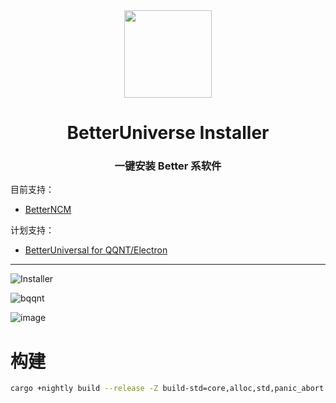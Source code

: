 <div align="center"><image width="140em" src="https://github.com/MicroCBer/BetterUniverse-Installer/assets/66859419/919b7908-16b1-4a92-8468-07f02ab0f21d" /></div>
<h1 align="center">BetterUniverse Installer</h1>
<h3 align="center">一键安装 Better 系软件</h3>



目前支持：
- [BetterNCM](https://github.com/MicroCBer/BetterNCM)

计划支持：
- [BetterUniversal for QQNT/Electron](https://github.com/koishi-nt/BetterQQNT)

-------
![Installer](https://user-images.githubusercontent.com/66859419/210129835-11ceea16-f5dd-43b7-ba83-625a3c4d920e.png)

![bqqnt](https://user-images.githubusercontent.com/66859419/243067741-4b166ea9-d8fb-4b0d-8d1e-ef754f0d1eda.png)

![image](https://user-images.githubusercontent.com/66859419/204120743-a528b624-d016-4f6f-a0d7-e769cdd2dd74.png)




# 构建
```bash
cargo +nightly build --release -Z build-std=core,alloc,std,panic_abort -Z build-std-features=panic_immediate_abort --target i686-pc-windows-msvc
```
